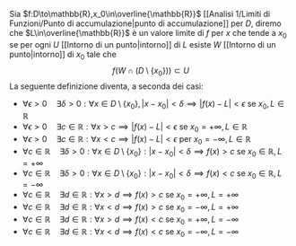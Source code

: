 Sia $f:D\to\mathbb{R},x_0\in\overline{\mathbb{R}}$ [[Analisi 1/Limiti di Funzioni/Punto di accumulazione|punto di accumulazione]] per $D$, diremo che $L\in\overline{\mathbb{R}}$ è un valore limite di $f$ per $x$ che tende a $x_0$ se per ogni $U$ [[Intorno di un punto|intorno]] di $L$ esiste $W$ [[Intorno di un punto|intorno]] di $x_0$ tale che
$$
f(W\cap (D\setminus\{x_0\}))\subset U
$$
La seguente definizione diventa, a seconda dei casi:
* $\forall\epsilon>0\quad\exists\delta>0:\forall x\in D\setminus\{x_0\},|x-x_0|<\delta\implies|f(x)-L|<\epsilon$ se $x_0,L\in\mathbb{R}$
* $\forall\epsilon>0\quad\exists c\in\mathbb{R}:\forall x>c\implies|f(x)-L|<\epsilon$ se $x_0=+\infty,L\in\mathbb{R}$
* $\forall\epsilon>0\quad\exists c\in\mathbb{R}:\forall x<c\implies|f(x)-L|<\epsilon$ per $x_0=-\infty,L\in\mathbb{R}$
* $\forall c\in\mathbb{R}\quad\exists\delta>0:\forall x\in D\setminus\{x_0\}:|x-x_0|<\delta\implies f(x)>c$ se $x_0\in\mathbb{R},L=+\infty$
* $\forall c\in\mathbb{R}\quad\exists\delta>0:\forall x\in D\setminus\{x_0\}:|x-x_0|<\delta\implies f(x)<c$ se $x_0\in\mathbb{R},L=-\infty$
* $\forall c\in\mathbb{R}\quad\exists d\in\mathbb{R}:\forall x>d\implies f(x)>c$ se $x_0=+\infty,L=+\infty$
* $\forall c\in\mathbb{R}\quad\exists d\in\mathbb{R}:\forall x<d\implies f(x)>c$ se $x_0=-\infty,L=+\infty$
* $\forall c\in\mathbb{R}\quad\exists d\in\mathbb{R}:\forall x>d\implies f(x)<c$ se $x_0=+\infty,L=-\infty$
* $\forall c\in\mathbb{R}\quad\exists d\in\mathbb{R}:\forall x<d\implies f(x)<c$ se $x_0=-\infty,L=-\infty$